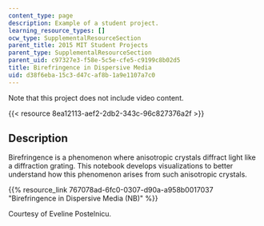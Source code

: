 ```yaml
---
content_type: page
description: Example of a student project.
learning_resource_types: []
ocw_type: SupplementalResourceSection
parent_title: 2015 MIT Student Projects
parent_type: SupplementalResourceSection
parent_uid: c97327e3-f58e-5c5e-cfe5-c9199c8b02d5
title: Birefringence in Dispersive Media
uid: d38f6eba-15c3-d47c-af8b-1a9e1107a7c0
---
```


Note that this project does not include video content.

{{< resource 8ea12113-aef2-2db2-343c-96c827376a2f >}}

Description
-----------

Birefringence is a phenomenon where anisotropic crystals diffract light like a diffraction grating. This notebook develops visualizations to better understand how this phenomenon arises from such anisotropic crystals.

{{% resource_link 767078ad-6fc0-0307-d90a-a958b0017037 "Birefringence in Dispersive Media (NB)" %}}

Courtesy of Eveline Postelnicu.